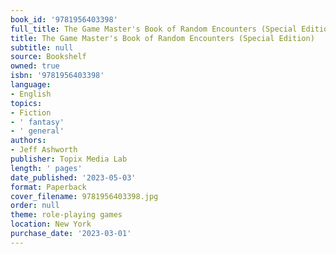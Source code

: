 ```yaml
---
book_id: '9781956403398'
full_title: The Game Master's Book of Random Encounters (Special Edition)
title: The Game Master's Book of Random Encounters (Special Edition)
subtitle: null
source: Bookshelf
owned: true
isbn: '9781956403398'
language:
- English
topics:
- Fiction
- ' fantasy'
- ' general'
authors:
- Jeff Ashworth
publisher: Topix Media Lab
length: ' pages'
date_published: '2023-05-03'
format: Paperback
cover_filename: 9781956403398.jpg
order: null
theme: role-playing games
location: New York
purchase_date: '2023-03-01'
---
```


